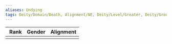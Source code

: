 ```yaml
---
aliases: Undying
tags: Deity/Domain/Death, Alignment/NE, Deity/Level/Greater, Deity/Group/Thediac
---
```

| Rank | Gender | Alignment |
|:-:|:-:|:-:|
||||
